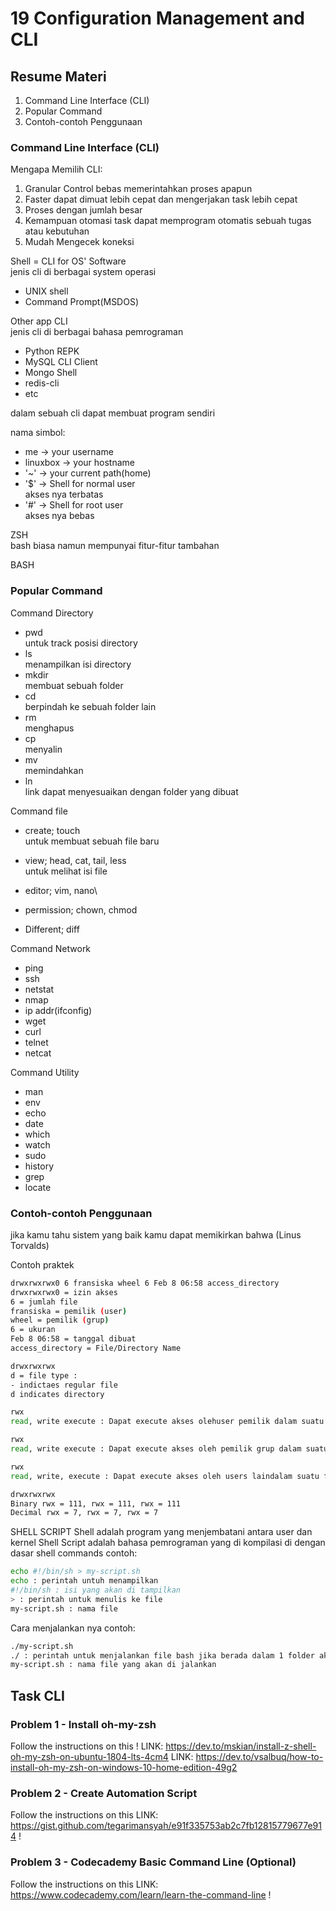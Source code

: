 # 19 Configuration Management and CLI

## Resume Materi
1. Command Line Interface (CLI)
2. Popular Command
3. Contoh-contoh Penggunaan

### Command Line Interface (CLI)
Mengapa Memilih CLI:
1. Granular Control
bebas memerintahkan proses apapun
2. Faster
dapat dimuat lebih cepat dan mengerjakan task lebih cepat
3. Proses dengan jumlah besar
4. Kemampuan otomasi task
dapat memprogram otomatis sebuah tugas atau kebutuhan
5. Mudah Mengecek koneksi

Shell = CLI for OS' Software\
jenis cli di berbagai system operasi
- UNIX shell
- Command Prompt(MSDOS)

Other app CLI\
jenis cli di berbagai bahasa pemrograman
- Python REPK
- MySQL CLI Client
- Mongo Shell
- redis-cli
- etc

dalam sebuah cli dapat membuat program sendiri

nama simbol: 
- me -> your username
- linuxbox -> your hostname
- '~' -> your current path(home)
- '$' -> Shell for normal user\
akses nya terbatas
- '#' -> Shell for root user\
akses nya bebas

ZSH\
bash biasa namun mempunyai fitur-fitur tambahan

BASH

### Popular Command
Command Directory
- pwd\
untuk track posisi directory
- ls\
menampilkan isi directory
- mkdir\
membuat sebuah folder
- cd\
berpindah ke sebuah folder lain
- rm\
menghapus 
- cp\
menyalin 
- mv\
memindahkan 
- ln\
link dapat menyesuaikan dengan folder yang dibuat

Command file
- create; touch\
untuk membuat sebuah file baru
- view; head, cat, tail, less\
untuk melihat isi file
- editor; vim, nano\

- permission; chown, chmod

- Different; diff

Command Network
- ping
- ssh
- netstat
- nmap
- ip addr(ifconfig)
- wget
- curl
- telnet
- netcat

Command Utility
- man
- env
- echo
- date
- which
- watch
- sudo
- history
- grep
- locate

### Contoh-contoh Penggunaan
jika kamu tahu sistem yang baik kamu dapat memikirkan bahwa (Linus Torvalds)

Contoh praktek
```bash
drwxrwxrwx0 6 fransiska wheel 6 Feb 8 06:58 access_directory
drwxrwxrwx0 = izin akses
6 = jumlah file
fransiska = pemilik (user)
wheel = pemilik (grup)
6 = ukuran
Feb 8 06:58 = tanggal dibuat
access_directory = File/Directory Name
```
```bash
drwxrwxrwx
d = file type :
- indictaes regular file
d indicates directory

rwx 
read, write execute : Dapat execute akses olehuser pemilik dalam suatu file

rwx 
read, write execute : Dapat execute akses oleh pemilik grup dalam suatu file

rwx
read, write, execute : Dapat execute akses oleh users laindalam suatu file
```

```bash
drwxrwxrwx
Binary rwx = 111, rwx = 111, rwx = 111
Decimal rwx = 7, rwx = 7, rwx = 7
```

SHELL SCRIPT
Shell adalah program yang menjembatani antara user dan kernel
Shell Script adalah bahasa pemrograman yang di kompilasi di dengan dasar shell commands
contoh:
```bash
echo #!/bin/sh > my-script.sh
echo : perintah untuh menampilkan
#!/bin/sh : isi yang akan di tampilkan
> : perintah untuk menulis ke file
my-script.sh : nama file
```
Cara menjalankan nya
contoh: 
```bash
./my-script.sh
./ : perintah untuk menjalankan file bash jika berada dalam 1 folder aktif
my-script.sh : nama file yang akan di jalankan
```

## Task CLI

### Problem 1 - Install oh-my-zsh
Follow the instructions on this !
LINK: https://dev.to/mskian/install-z-shell-oh-my-zsh-on-ubuntu-1804-lts-4cm4 
LINK: https://dev.to/vsalbuq/how-to-install-oh-my-zsh-on-windows-10-home-edition-49g2 

### Problem 2 - Create Automation Script
Follow the instructions on this 
LINK: https://gist.github.com/tegarimansyah/e91f335753ab2c7fb12815779677e914 !

### Problem 3 - Codecademy Basic Command Line (Optional)
Follow the instructions on this
LINK: https://www.codecademy.com/learn/learn-the-command-line !

